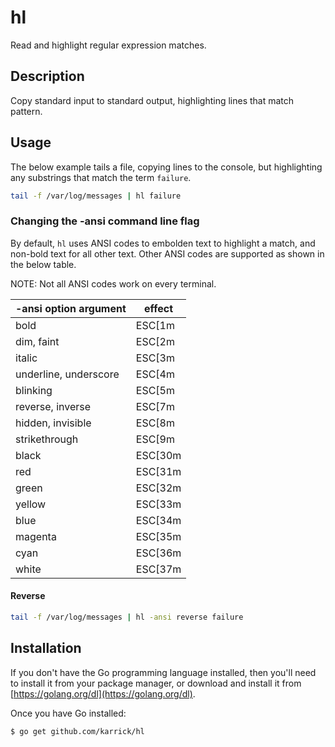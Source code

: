 # hl

Read and highlight regular expression matches.

## Description

Copy standard input to standard output, highlighting lines that match
pattern.

## Usage

The below example tails a file, copying lines to the console, but
highlighting any substrings that match the term `failure`.

```Bash
tail -f /var/log/messages | hl failure
```

### Changing the -ansi command line flag

By default, `hl` uses ANSI codes to embolden text to highlight a
match, and non-bold text for all other text. Other ANSI codes are
supported as shown in the below table.

NOTE: Not all ANSI codes work on every terminal.

| -ansi option argument | effect  |
|-----------------------|---------|
| bold                  | ESC[1m  |
| dim, faint            | ESC[2m  |
| italic                | ESC[3m  |
| underline, underscore | ESC[4m  |
| blinking              | ESC[5m  |
| reverse, inverse      | ESC[7m  |
| hidden, invisible     | ESC[8m  |
| strikethrough         | ESC[9m  |
| black                 | ESC[30m |
| red                   | ESC[31m |
| green                 | ESC[32m |
| yellow                | ESC[33m |
| blue                  | ESC[34m |
| magenta               | ESC[35m |
| cyan                  | ESC[36m |
| white                 | ESC[37m |

#### Reverse

```Bash
tail -f /var/log/messages | hl -ansi reverse failure
```

## Installation

If you don't have the Go programming language installed, then you'll
need to install it from your package manager, or download and install
it from [https://golang.org/dl](https://golang.org/dl).

Once you have Go installed:

    $ go get github.com/karrick/hl
